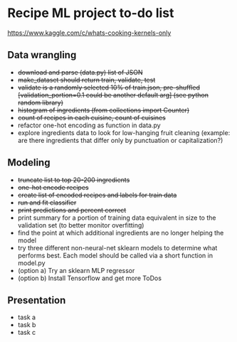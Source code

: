 # Recipe ML project to-do list

https://www.kaggle.com/c/whats-cooking-kernels-only

## Data wrangling
- ~~download and parse (data.py) list of JSON~~
- ~~make_dataset should return train, validate, test~~
- ~~validate is a randomly selected 10% of train.json, pre-shuffled [validation_portion=0.1 could be another default arg] (see python random library)~~
- ~~histogram of ingredients (from collections import Counter)~~
- ~~count of recipes in each cuisine, count of cuisines~~
- refactor one-hot encoding as function in data.py
- explore ingredients data to look for low-hanging fruit cleaning (example: are there ingredients that differ only by punctuation or capitalization?)

## Modeling
- ~~truncate list to top 20-200 ingredients~~
- ~~one-hot encode recipes~~
- ~~create list of encoded recipes and labels for train data~~
- ~~run and fit classifier~~
- ~~print predictions and percent correct~~
- print summary for a portion of training data equivalent in size to the validation set (to better monitor overfitting)
- find the point at which additional ingredients are no longer helping the model
- try three different non-neural-net sklearn models to determine what performs best. Each model should be called via a short function in model.py
- (option a) Try an sklearn MLP regressor
- (option b) Install Tensorflow and get more ToDos

## Presentation
- task a
- task b
- task c
